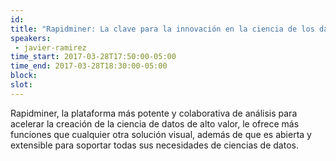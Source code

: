 ```yaml
---
id: 
title: "Rapidminer: La clave para la innovación en la ciencia de los datos presentada por Nasoft"
speakers:
 - javier-ramirez
time_start: 2017-03-28T17:50:00-05:00
time_end: 2017-03-28T18:30:00-05:00
block: 
slot: 
---
```


Rapidminer, la plataforma más potente y colaborativa de análisis para acelerar la creación de la ciencia de datos de alto valor, le ofrece más funciones que cualquier otra solución visual, además de que es abierta y extensible para soportar todas sus necesidades de ciencias de datos.